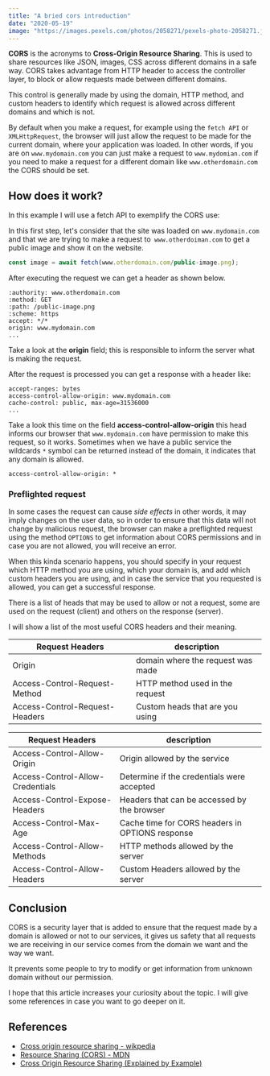 ```yaml
---
title: "A bried cors introduction"
date: "2020-05-19"
image: "https://images.pexels.com/photos/2058271/pexels-photo-2058271.jpeg?auto=compress&cs=tinysrgb&dpr=2&h=800&w=800"
---
```


**CORS** is the acronyms to **Cross-Origin Resource Sharing**. This is used to share resources like JSON, images, CSS across different domains in a safe way. CORS takes advantage from HTTP header to access the controller layer, to block or allow requests made between different domains.

This control is generally made by using the domain, HTTP method, and custom headers to identify which request is allowed across different domains and which is not.

By default when you make a request, for example using the `fetch API` or `XMLHttpRequest`, the browser will just allow the request to be made for the current domain, where your application was loaded. In other words, if you are on `www.mydomain.com` you can just make a request to `www.mydomian.com` if you need to make a request for a different domain like `www.otherdomain.com` the CORS should be set.

## How does it work?

In this example I will use a fetch API to exemplify the CORS use:

In this first step, let's consider that the site was loaded on `www.mydomain.com` and that we are trying to make a request to` www.otherdoiman.com` to get a public image and show it on the website.

```js
const image = await fetch(www.otherdomain.com/public-image.png);
```

After executing the request we can get a header as shown below.

```
:authority: www.otherdomain.com
:method: GET  
:path: /public-image.png
:scheme: https
accept: */*
origin: www.mydomain.com
...
```
Take a look at the **origin** field; this is responsible to inform the server what is making the request.

After the request is processed you can get a response with a header like:

```
accept-ranges: bytes
access-control-allow-origin: www.mydomain.com
cache-control: public, max-age=31536000
...
```

Take a look this time on the field **access-control-allow-origin** this head informs our browser that `www.mydomain.com` have permission to make this request, so it works. Sometimes when we have a public service the wildcards `*` symbol can be returned instead of the domain, it indicates that any domain is allowed.

```
access-control-allow-origin: *
```

### Preflighted request

In some cases the request can cause *side effects* in other words, it may imply changes on the user data, so in order to ensure that this data will not change by malicious request, the browser can make a preflighted request using the method `OPTIONS` to get information about CORS permissions and in case you are not allowed, you will receive an error.

When this kinda scenario happens, you should specify in your request which HTTP method you are using, which your domain is, and add which custom headers you are using, and in case the service that you requested is allowed, you can get a successful response.

There is a list of heads that may be used to allow or not a request, some are used on the request (client) and others on the response (server).

I will show a list of the most useful CORS headers and their meaning.

|Request Headers               | description                      |
|------------------------------|----------------------------------|
|Origin                        | domain where the request was made| 
|Access-Control-Request-Method | HTTP method used in the request  |
|Access-Control-Request-Headers| Custom heads that are you using  |

|Request Headers                  | description                                     |
|---------------------------------|-------------------------------------------------|
|Access-Control-Allow-Origin      | Origin allowed by the service                   | 
|Access-Control-Allow-Credentials | Determine if the credentials were accepted      |
|Access-Control-Expose-Headers    | Headers that can be accessed by the browser     |
|Access-Control-Max-Age           | Cache time for CORS headers in OPTIONS response |
|Access-Control-Allow-Methods     | HTTP methods allowed by the server              |
|Access-Control-Allow-Headers     | Custom Headers allowed by the server            |

## Conclusion

CORS is a security layer that is added to ensure that the request made by a domain is allowed or not to our services, it gives us safety that all requests we are receiving in our service comes from the domain we want and the way we want.

It prevents some people to try to modify or get information from unknown domain without our permission.

I hope that this article increases your curiosity about the topic. I will give some references in case you want to go deeper on it.

## References

- [Cross origin resource sharing - wikpedia](https://en.wikipedia.org/wiki/Cross-origin_resource_sharing)
- [Resource Sharing (CORS) - MDN](https://developer.mozilla.org/en-US/docs/Web/HTTP/CORS)
- [Cross Origin Resource Sharing (Explained by Example)](https://www.youtube.com/watch?v=Ka8vG5miErk)

